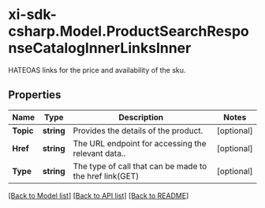 # xi-sdk-csharp.Model.ProductSearchResponseCatalogInnerLinksInner
HATEOAS links for the price and availability of the sku.

## Properties

Name | Type | Description | Notes
------------ | ------------- | ------------- | -------------
**Topic** | **string** | Provides the details of the product. | [optional] 
**Href** | **string** | The URL endpoint for accessing the relevant data.. | [optional] 
**Type** | **string** | The type of call that can be made to the href link(GET) | [optional] 

[[Back to Model list]](../README.md#documentation-for-models) [[Back to API list]](../README.md#documentation-for-api-endpoints) [[Back to README]](../README.md)

